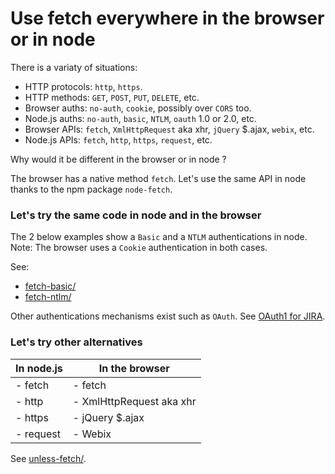 # Use fetch everywhere in the browser or in node

There is a variaty of situations:
- HTTP protocols: `http`, `https`.
- HTTP methods: `GET`, `POST`, `PUT`, `DELETE`, etc.
- Browser auths: `no-auth`, `cookie`, possibly over `CORS` too.
- Node.js auths: `no-auth`, `basic`, `NTLM`, `oauth` 1.0 or 2.0, etc.
- Browser APIs: `fetch`, `XmlHttpRequest` aka xhr, `jQuery` $.ajax, `webix`, etc.
- Node.js APIs: `fetch`, `http`, `https`, `request`, etc.

Why would it be different in the browser or in node ?

The browser has a native method `fetch`.
Let's use the same API in node thanks to the npm package `node-fetch`.

### Let's try the same code in node and in the browser

The 2 below examples show a `Basic` and a `NTLM` authentications in node.
<br />Note: The browser uses a `Cookie` authentication in both cases.

See:
- [fetch-basic/](fetch-basic/README.md)
- [fetch-ntlm/](fetch-ntlm/README.md)

Other authentications mechanisms exist such as `OAuth`.
See [OAuth1 for JIRA](unless-fetch/src/jira/oauth/token/README.md).

### Let's try other alternatives

|In node.js|In the browser|
|---|---|
|- fetch|- fetch|
|- http|- XmlHttpRequest aka xhr|
|- https|- jQuery $.ajax|
|- request|- Webix|

See [unless-fetch/](unless-fetch/README.md).
